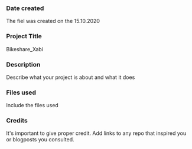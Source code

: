 ### Date created
The fiel was created on the 15.10.2020

### Project Title
Bikeshare_Xabi

### Description
Describe what your project is about and what it does

### Files used
Include the files used

### Credits
It's important to give proper credit. Add links to any repo that inspired you or blogposts you consulted.
